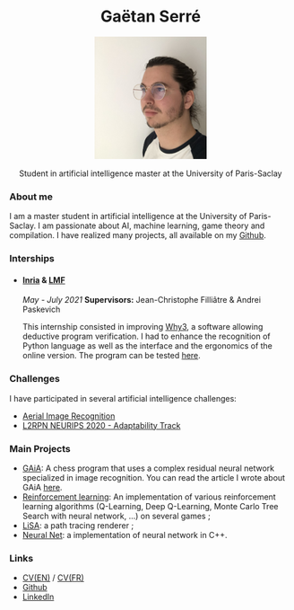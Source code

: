 <div style="text-align: center">
<h1>
  Gaëtan Serré
</h1>
<p>
<img src="assets/gaetan_serre.jpg" width=200 heigth=300>
</p>
<p>
Student in artificial intelligence master at  the University of Paris-Saclay
</p>
</div>




### About me
I am a master student in artificial intelligence at the University of Paris-Saclay.
I am passionate about AI, machine learning, game theory and compilation. I have realized many projects, all available on my <a target="_blank" href="https://github.com/Plagiat01">Github</a>.


### Interships
+ #### <a  target="_blank" href="https://www.inria.fr/">Inria</a> \& <a  target="_blank" href="https://lmf.cnrs.fr/">LMF</a>
  *May - July 2021* 
  **Supervisors:** Jean-Christophe Filliâtre & Andrei Paskevich
  
  This internship consisted in improving <a  target="_blank" href="http://why3.lri.fr/">Why3</a>, a software allowing deductive program verification. I had to enhance the recognition of Python language as well as the interface and the ergonomics of the online version. The program can be tested <a target="_blank" href="http://why3.lri.fr/try/">here</a>.

### Challenges
I have participated in several artificial intelligence challenges:
+ <a target="_blank" href="https://codalab.lisn.upsaclay.fr/competitions/573">Aerial Image Recognition</a>
+ <a target="_blank" href="https://competitions.codalab.org/competitions/25427">L2RPN NEURIPS 2020 - Adaptability Track</a>

### Main Projects
+ <a href="https://github.com/Plagiat01/GAiA" target="_blank">GAiA</a>: A chess program that uses a complex residual neural network specialized in image recognition. You can read the article I wrote about GAiA <a href="https://raw.githubusercontent.com/Plagiat01/GAiA/master/article/Performing%20Regression%20on%20Complex%20Data.pdf" target="_blank">here</a>.
+ <a href="https://github.com/Plagiat01/Reinforcement-learning-examples" target="_blank">Reinforcement learning</a>: An implementation of various reinforcement learning algorithms (Q-Learning, Deep Q-Learning, Monte Carlo Tree Search with neural network, ...) on several games ;
+ <a href="https://github.com/Plagiat01/LiSA" target="_blank">LiSA</a>: a path tracing renderer ;
+ <a href="https://github.com/Plagiat01/NeuralNet" target="_blank">Neural Net</a>: a implementation of neural network in C++.

### Links
+ <a target="_blank" href="https://Plagiat01.github.io/assets/CV/EN/CV.pdf">CV(EN)</a> / <a target="_blank" href="https://Plagiat01.github.io/assets/CV/FR/CV.pdf">CV(FR)</a>
+ <a target="_blank" href="https://github.com/Plagiat01">Github</a>
+ <a target="_blank" href="https://www.linkedin.com/in/ga%C3%ABtan-serr%C3%A9-165974205/">LinkedIn</a>
